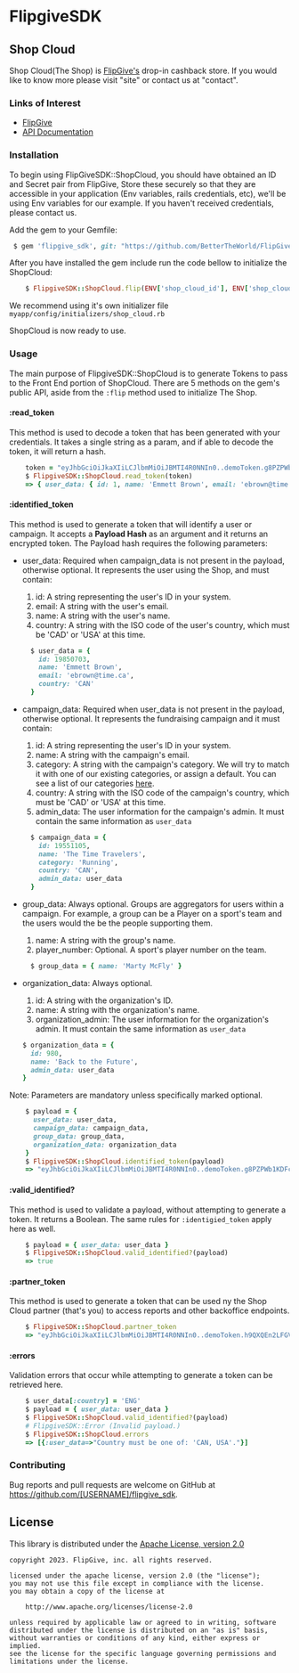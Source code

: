# FlipgiveSDK

## Shop Cloud

Shop Cloud(The Shop) is [FlipGive's](https://app.flipgive.com) drop-in cashback store. If you would like to know more please visit "site" or contact us at "contact".

### Links of Interest

* [FlipGive](https://app.flipgive.com)
* [API Documentation](https://app.flipgive.com)

### Installation

To begin using FlipGiveSDK::ShopCloud, you should have obtained an ID and Secret pair from FlipGive, Store these securely so that they are accessible in your application (Env variables, rails credentials, etc), we'll be using Env variables for our example. If you haven't received credentials, please contact us.

Add the gem to your Gemfile:

```ruby
 $ gem 'flipgive_sdk', git: "https://github.com/BetterTheWorld/FlipGiveSDK_Ruby.git"
```

After you have installed the gem include run the code bellow to initialize the ShopCloud:

```ruby
    $ FlipgiveSDK::ShopCloud.flip(ENV['shop_cloud_id'], ENV['shop_cloud_secret'])
```
We recommend using it's own initializer file `myapp/config/initializers/shop_cloud.rb`

ShopCloud is now ready to use.

### Usage

The main purpose of FlipgiveSDK::ShopCloud is to generate Tokens to pass to the Front End portion of ShopCloud. There are 5 methods on the gem's public API, aside from the `:flip` method used to initialize The Shop.

#### :read_token
This method is used to decode a token that has been generated with your credentials. It takes a single string as a param, and if able to decode the token, it will return a hash.

```ruby
    token = "eyJhbGciOiJkaXIiLCJlbmMiOiJBMTI4R0NNIn0..demoToken.g8PZPWb1KDFcAkTsufZq0w@A2DE537C"
    $ FlipgiveSDK::ShopCloud.read_token(token)
    => { user_data: { id: 1, name: 'Emmett Brown', email: 'ebrown@time.ca', country: 'CAN' } }
```

#### :identified_token
This method is used to generate a token that will identify a user or campaign. It accepts a **Payload Hash** as an argument and it returns an encrypted token. The Payload hash requires the following parameters:

- user_data: Required when campaign_data is not present in the payload, otherwise optional. It represents the user using the Shop, and must contain:
  1. id: A string representing the user's ID in your system.
  2. email: A string  with the user's email.
  3. name: A string  with the user's name.
  4. country: A string  with the ISO code of the user's country, which must be 'CAD' or 'USA' at this time.

  ```ruby
    $ user_data = {
      id: 19850703,
      name: 'Emmett Brown',
      email: 'ebrown@time.ca',
      country: 'CAN'
    }
  ```

- campaign_data: Required when user_data is not present in the payload, otherwise optional. It represents the fundraising campaign and it must contain:
  1. id: A string representing the user's ID in your system.
  2. name: A string  with the campaign's email.
  3. category: A string  with the campaign's category. We will try to match it with one of our existing categories, or assign a default. You can see a list of our categories [here](https://github.com/BetterTheWorld/FlipGiveSDK_Ruby/blob/main/categories.txt).
  4. country: A string  with the ISO code of the campaign's country, which must be 'CAD' or 'USA' at this time.
  5. admin_data: The user information for the campaign's admin. It must contain the same information as `user_data`

  ```ruby
    $ campaign_data = {
      id: 19551105,
      name: 'The Time Travelers',
      category: 'Running',
      country: 'CAN',
      admin_data: user_data
    }
  ```

- group_data: Always optional. Groups are aggregators for users within a campaign. For example, a group can be a Player on a sport's team and the users would the be the people supporting them.
  1. name: A string  with the group's name.
  2. player_number: Optional. A sport's player number on the team.

  ```ruby
    $ group_data = { name: 'Marty McFly' }
  ```

- organization_data: Always optional.
  1. id: A string  with the organization's ID.
  2. name: A string  with the organization's name.
  3. organization_admin: The user information for the organization's admin. It must contain the same information as `user_data`

    ```ruby
    $ organization_data = {
      id: 980,
      name: 'Back to the Future',
      admin_data: user_data
    }
  ```

Note: Parameters are mandatory unless specifically marked optional.

```ruby
    $ payload = {
      user_data: user_data,
      campaign_data: campaign_data,
      group_data: group_data,
      organization_data: organization_data
    }
    $ FlipgiveSDK::ShopCloud.identified_token(payload)
    => "eyJhbGciOiJkaXIiLCJlbmMiOiJBMTI4R0NNIn0..demoToken.g8PZPWb1KDFcAkTsufZq0w@A2DE537C"
```

#### :valid_identified?
This method is used to validate a payload, without attempting to generate a token. It returns a Boolean. The same rules for `:identigied_token` apply here as well.

```ruby
    $ payload = { user_data: user_data }  
    $ FlipgiveSDK::ShopCloud.valid_identified?(payload)
    => true
```

#### :partner_token
This method is used to generate a token that can be used ny the Shop Cloud partner (that's you) to access reports and other backoffice endpoints.


```ruby
    $ FlipgiveSDK::ShopCloud.partner_token
    => "eyJhbGciOiJkaXIiLCJlbmMiOiJBMTI4R0NNIn0..demoToken.h9QXQEn2LFGVSlTdiGXW1e@A2DE537C"
```

#### :errors
Validation errors that occur while attempting to generate a token can be retrieved here.

```ruby
    $ user_data[:country] = 'ENG'
    $ payload = { user_data: user_data }
    $ FlipgiveSDK::ShopCloud.valid_identified?(payload)
    # FlipgiveSDK::Error (Invalid payload.)
    $ FlipgiveSDK::ShopCloud.errors
    => [{:user_data=>"Country must be one of: 'CAN, USA'."}]
```

### Contributing

Bug reports and pull requests are welcome on GitHub at https://github.com/[USERNAME]/flipgive_sdk.

## License

This library is distributed under the
[Apache License, version 2.0](http://www.apache.org/licenses/LICENSE-2.0.html)

```no-highlight
copyright 2023. FlipGive, inc. all rights reserved.

licensed under the apache license, version 2.0 (the "license");
you may not use this file except in compliance with the license.
you may obtain a copy of the license at

    http://www.apache.org/licenses/license-2.0

unless required by applicable law or agreed to in writing, software
distributed under the license is distributed on an "as is" basis,
without warranties or conditions of any kind, either express or implied.
see the license for the specific language governing permissions and
limitations under the license.
```
